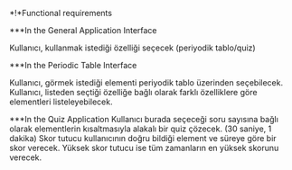 *!*Functional requirements

***In the General Application Interface

Kullanıcı, kullanmak istediği özelliği seçecek (periyodik tablo/quiz)

***In the Periodic Table Interface

Kullanıcı, görmek istediği elementi periyodik tablo üzerinden seçebilecek.
Kullanıcı, listeden seçtiği özelliğe bağlı olarak farklı özelliklere göre elementleri listeleyebilecek.


***In the Quiz Application
Kullanıcı burada seçeceği soru sayısına bağlı olarak elementlerin kısaltmasıyla alakalı bir quiz çözecek. (30 saniye, 1 dakika)
Skor tutucu kullanıcının doğru bildiği element ve süreye göre bir skor verecek.
Yüksek skor tutucu ise tüm zamanların en yüksek skorunu verecek.
